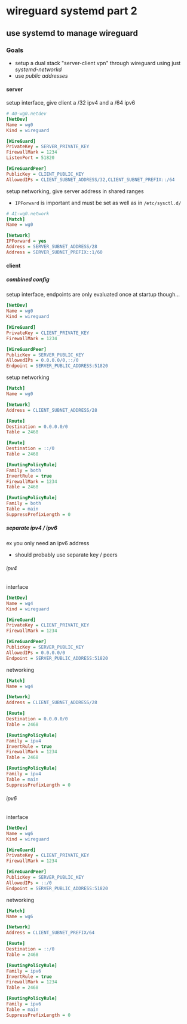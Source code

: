 # wireguard systemd part 2

## use systemd to manage wireguard


### Goals

- setup a dual stack "server-client vpn" through wireguard using just _systemd-networkd_
- use _public addresses_

#### server

setup interface, give client a /32 ipv4 and a /64 ipv6

```ini
# 40-wg0.netdev
[NetDev]
Name = wg0
Kind = wireguard

[WireGuard]
PrivateKey = SERVER_PRIVATE_KEY
FirewallMark = 1234
ListenPort = 51820

[WireGuardPeer]
PublicKey = CLIENT_PUBLIC_KEY
AllowedIPs = CLIENT_SUBNET_ADDRESS/32,CLIENT_SUBNET_PREFIX::/64
```

setup networking, give server address in shared ranges

- `IPForward` is important and must be set as well as in `/etc/sysctl.d/`

```ini
# 41-wg0.network
[Match]
Name = wg0

[Network]
IPForward = yes
Address = SERVER_SUBNET_ADDRESS/28
Address = SERVER_SUBNET_PREFIX::1/60
```

#### client

##### combined config

setup interface, endpoints are only evaluated once at startup though...

```ini
[NetDev]
Name = wg0
Kind = wireguard

[WireGuard]
PrivateKey = CLIENT_PRIVATE_KEY
FirewallMark = 1234

[WireGuardPeer]
PublicKey = SERVER_PUBLIC_KEY
AllowedIPs = 0.0.0.0/0,::/0
Endpoint = SERVER_PUBLIC_ADDRESS:51820
```

setup networking

```ini
[Match]
Name = wg0

[Network]
Address = CLIENT_SUBNET_ADDRESS/28

[Route]
Destination = 0.0.0.0/0
Table = 2468

[Route]
Destination = ::/0
Table = 2468

[RoutingPolicyRule]
Family = both
InvertRule = true
FirewallMark = 1234
Table = 2468

[RoutingPolicyRule]
Family = both
Table = main
SuppressPrefixLength = 0
```

##### separate ipv4 / ipv6

ex you only need an ipv6 address

- should probably use separate key / peers

###### ipv4

interface

```ini
[NetDev]
Name = wg4
Kind = wireguard

[WireGuard]
PrivateKey = CLIENT_PRIVATE_KEY
FirewallMark = 1234

[WireGuardPeer]
PublicKey = SERVER_PUBLIC_KEY
AllowedIPs = 0.0.0.0/0
Endpoint = SERVER_PUBLIC_ADDRESS:51820
```

networking

```ini
[Match]
Name = wg4

[Network]
Address = CLIENT_SUBNET_ADDRESS/28

[Route]
Destination = 0.0.0.0/0
Table = 2468

[RoutingPolicyRule]
Family = ipv4
InvertRule = true
FirewallMark = 1234
Table = 2468

[RoutingPolicyRule]
Family = ipv4
Table = main
SuppressPrefixLength = 0
```

###### ipv6

interface

```ini
[NetDev]
Name = wg6
Kind = wireguard

[WireGuard]
PrivateKey = CLIENT_PRIVATE_KEY
FirewallMark = 1234

[WireGuardPeer]
PublicKey = SERVER_PUBLIC_KEY
AllowedIPs = ::/0
Endpoint = SERVER_PUBLIC_ADDRESS:51820
```

networking

```ini
[Match]
Name = wg6

[Network]
Address = CLIENT_SUBNET_PREFIX/64

[Route]
Destination = ::/0
Table = 2468

[RoutingPolicyRule]
Family = ipv6
InvertRule = true
FirewallMark = 1234
Table = 2468

[RoutingPolicyRule]
Family = ipv6
Table = main
SuppressPrefixLength = 0
```
